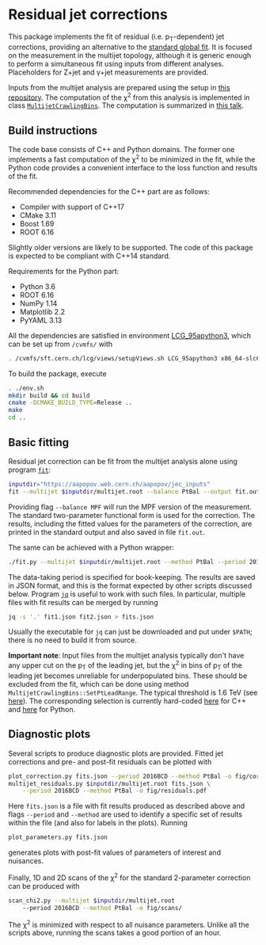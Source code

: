# Residual jet corrections

This package implements the fit of residual (i.e. p<sub>T</sub>-dependent) jet corrections, providing an alternative to the [standard global fit](https://github.com/miquork/jecsys). It is focused on the measurement in the multijet topology, although it is generic enough to perform a simultaneous fit using inputs from different analyses. Placeholders for Z+jet and &gamma;+jet measurements are provided.

Inputs from the multijet analysis are prepared using the setup in [this repository](https://github.com/andrey-popov/multijet-jec). The computation of the &chi;<sup>2</sup> from this analysis is implemented in class [`MultijetCrawlingBins`](include/MultijetCrawlingBins.hpp). The computation is summarized in [this talk](https://indico.cern.ch/event/780845/#16-multijet-analysis-with-craw).


## Build instructions

The code base consists of C++ and Python domains. The former one implements a fast computation of the &chi;<sup>2</sup> to be minimized in the fit, while the Python code provides a convenient interface to the loss function and results of the fit.

Recommended dependencies for the C++ part are as follows:

  * Compiler with support of C++17
  * CMake 3.11
  * Boost 1.69
  * ROOT 6.16

Slightly older versions are likely to be supported. The code of this package is expected to be compliant with C++14 standard.

Requirements for the Python part: 

  * Python 3.6
  * ROOT 6.16
  * NumPy 1.14
  * Matplotlib 2.2
  * PyYAML 3.13

All the dependencies are satisfied in environment [LCG_95apython3](http://lcginfo.cern.ch/release/95apython3/), which can be set up from `/cvmfs/` with

```sh
. /cvmfs/sft.cern.ch/lcg/views/setupViews.sh LCG_95apython3 x86_64-slc6-gcc8-opt
```

To build the package, execute

```sh
. ./env.sh
mkdir build && cd build
cmake -DCMAKE_BUILD_TYPE=Release ..
make
cd ..
```


## Basic fitting

Residual jet correction can be fit from the multijet analysis alone using program [`fit`](prog/fit.cpp):

```sh
inputdir="https://aapopov.web.cern.ch/aapopov/jec_inputs"
fit --multijet $inputdir/multijet.root --balance PtBal --output fit.out
```

Providing flag `--balance MPF` will run the MPF version of the measurement. The standard two-parameter functional form is used for the correction. The results, including the fitted values for the parameters of the correction, are printed in the standard output and also saved in file `fit.out`.

The same can be achieved with a Python wrapper:

```sh
./fit.py --multijet $inputdir/multijet.root --method PtBal --period 2016BCD --output fit.json
```

The data-taking period is specified for book-keeping. The results are saved in JSON format, and this is the format expected by other scripts discussed below. Program [`jq`](https://stedolan.github.io/jq/) is useful to work with such files. In particular, multiple files with fit results can be merged by running

```sh
jq -s '.' fit1.json fit2.json > fits.json
```

Usually the executable for `jq` can just be downloaded and put under `$PATH`; there is no need to build it from source.

**Important note**: Input files from the multijet analysis typically don't have any upper cut on the p<sub>T</sub> of the leading jet, but the &chi;<sup>2</sup> in bins of p<sub>T</sub> of the leading jet becomes unreliable for underpopulated bins. These should be excluded from the fit, which can be done using method `MultijetCrawlingBins::SetPtLeadRange`. The typical threshold is 1.6&nbsp;TeV (see [here](https://github.com/andrey-popov/multijet-jec/tree/Run2/analysis#inputs-for-the-fit-of-l3res-corrections)). The corresponding selection is currently hard-coded [here](https://github.com/andrey-popov/multijet-jec-fit/blob/36c35602851a514f50fb7002fbd5b0783c5ef0b4/prog/fit.cpp#L88) for C++ and [here](https://github.com/andrey-popov/multijet-jec-fit/blob/36c35602851a514f50fb7002fbd5b0783c5ef0b4/prog/fit.cpp#L88) for Python.


## Diagnostic plots

Several scripts to produce diagnostic plots are provided. Fitted jet corrections and pre- and post-fit residuals can be plotted with

```sh
plot_correction.py fits.json --period 2016BCD --method PtBal -o fig/corr.pdf
multijet_residuals.py $inputdir/multijet.root fits.json \
    --period 2016BCD --method PtBal -o fig/residuals.pdf
```

Here `fits.json` is a file with fit results produced as described above and flags `--period` and `--method` are used to identify a specific set of results within the file (and also for labels in the plots). Running

```sh
plot_parameters.py fits.json
```

generates plots with post-fit values of parameters of interest and nuisances.

Finally, 1D and 2D scans of the &chi;<sup>2</sup> for the standard 2-parameter correction can be produced with

```sh
scan_chi2.py --multijet $inputdir/multijet.root 
    --period 2016BCD --method PtBal -o fig/scans/
```

The &chi;<sup>2</sup> is minimized with respect to all nuisance parameters. Unlike all the scripts above, running the scans takes a good portion of an hour.
